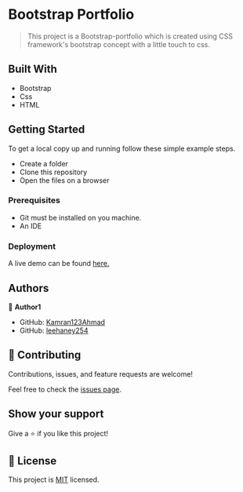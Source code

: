 
# Bootstrap Portfolio
> This project is a Bootstrap-portfolio which is created using CSS framework's bootstrap concept with a little touch to css.

## Built With
- Bootstrap
- Css
- HTML

## Getting Started
To get a local copy up and running follow these simple example steps.
- Create a folder
- Clone this repository
- Open the files on a browser

### Prerequisites
- Git must be installed on you machine.
- An IDE

### Deployment
A live demo can be found [here.]()

## Authors

👤 **Author1**

- GitHub: [Kamran123Ahmad](https://github.com/Kamran123Ahmad)
- GitHub: [leehaney254](https://github.com/leehaney254)

## 🤝 Contributing

Contributions, issues, and feature requests are welcome!

Feel free to check the [issues page](../../issues/).

## Show your support

Give a ⭐️ if you like this project!

## 📝 License

This project is [MIT](./LICENSE) licensed.
